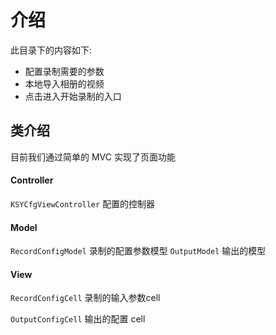 # 介绍


此目录下的内容如下:

* 配置录制需要的参数
* 本地导入相册的视频
* 点击进入开始录制的入口


## 类介绍

目前我们通过简单的 MVC 实现了页面功能

#### Controller

`KSYCfgViewController` 配置的控制器

#### Model

`RecordConfigModel`  录制的配置参数模型
`OutputModel`  输出的模型

#### View


`RecordConfigCell` 录制的输入参数cell

`OutputConfigCell` 输出的配置 cell











